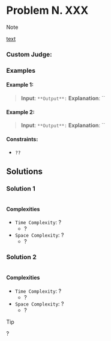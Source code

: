 # Problem N. XXX

> [!NOTE]
> [text](link)

### Custom Judge:

### Examples

#### Example 1:

> **Input**: ``
> **Output**: ``
> **Explanation**: ``

#### Example 2:

> **Input**: ``
> **Output**: ``
> **Explanation**: ``

#### Constraints:

- `??`

## Solutions

### Solution 1

```java

```

#### Complexities

- `Time Complexity`: ?
    - ?
- `Space Complexity`: ?
    - ?

### Solution 2

```java

```

#### Complexities

- `Time Complexity`: ?
    - ?
- `Space Complexity`: ?
    - ?

> [!TIP]
> ?
